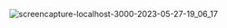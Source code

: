 ![screencapture-localhost-3000-2023-05-27-19_06_17](https://github.com/Aprendiz-1/landing-page/assets/82540579/e8d1fdc3-3dfe-4918-87a7-35d1cb95d203)
